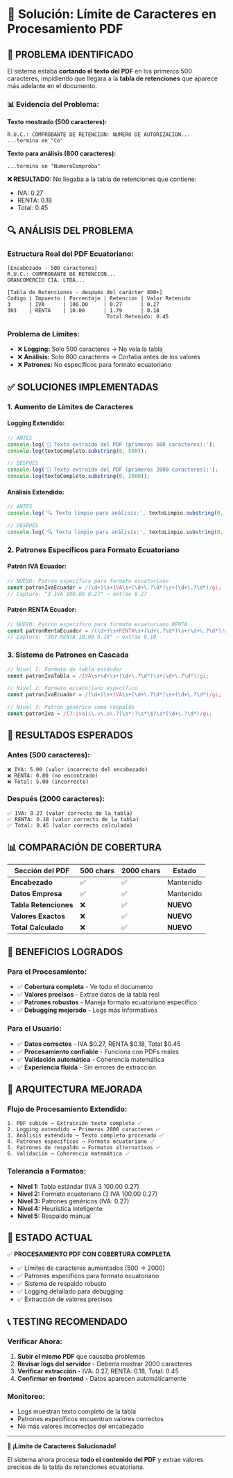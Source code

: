 # 🔧 Solución: Límite de Caracteres en Procesamiento PDF

## 🎯 PROBLEMA IDENTIFICADO

El sistema estaba **cortando el texto del PDF** en los primeros 500 caracteres, impidiendo que llegara a la **tabla de retenciones** que aparece más adelante en el documento.

### 📊 **Evidencia del Problema:**

**Texto mostrado (500 caracteres):**
```
R.U.C.: COMPROBANTE DE RETENCION: NUMERO DE AUTORIZACION...
...termina en "Co"
```

**Texto para análisis (800 caracteres):**
```
...termina en "NumeroComproba"
```

**❌ RESULTADO:** No llegaba a la tabla de retenciones que contiene:
- IVA: 0.27
- RENTA: 0.18
- Total: 0.45

## 🔍 ANÁLISIS DEL PROBLEMA

### **Estructura Real del PDF Ecuatoriano:**
```
[Encabezado - 500 caracteres]
R.U.C.: COMPROBANTE DE RETENCION...
GRANCOMERCIO CIA. LTDA...

[Tabla de Retenciones - después del carácter 800+]
Codigo | Impuesto | Porcentaje | Retencion | Valor Retenido
3      | IVA      | 100.00     | 0.27      | 0.27
303    | RENTA    | 10.00      | 1.79      | 0.18
                                Total Retenido: 0.45
```

### **Problema de Límites:**
- ❌ **Logging:** Solo 500 caracteres → No veía la tabla
- ❌ **Análisis:** Solo 800 caracteres → Cortaba antes de los valores
- ❌ **Patrones:** No específicos para formato ecuatoriano

## ✅ SOLUCIONES IMPLEMENTADAS

### **1. Aumento de Límites de Caracteres**

#### **Logging Extendido:**
```javascript
// ANTES
console.log('📄 Texto extraído del PDF (primeros 500 caracteres):');
console.log(textoCompleto.substring(0, 500));

// DESPUÉS  
console.log('📄 Texto extraído del PDF (primeros 2000 caracteres):');
console.log(textoCompleto.substring(0, 2000));
```

#### **Análisis Extendido:**
```javascript
// ANTES
console.log('🔍 Texto limpio para análisis:', textoLimpio.substring(0, 800));

// DESPUÉS
console.log('🔍 Texto limpio para análisis:', textoLimpio.substring(0, 2000));
```

### **2. Patrones Específicos para Formato Ecuatoriano**

#### **Patrón IVA Ecuador:**
```javascript
// NUEVO: Patrón específico para formato ecuatoriano
const patronIvaEcuador = /(\d+)\s+IVA\s+(\d+\.?\d*)\s+(\d+\.?\d*)/gi;
// Captura: "3 IVA 100.00 0.27" → extrae 0.27
```

#### **Patrón RENTA Ecuador:**
```javascript
// NUEVO: Patrón específico para formato ecuatoriano RENTA
const patronRentaEcuador = /(\d+)\s+RENTA\s+(\d+\.?\d*)\s+(\d+\.?\d*)/gi;
// Captura: "303 RENTA 10.00 0.18" → extrae 0.18
```

### **3. Sistema de Patrones en Cascada**

```javascript
// Nivel 1: Formato de tabla estándar
const patronIvaTabla = /IVA\s+\d+\s+(\d+\.?\d*)\s+(\d+\.?\d*)/gi;

// Nivel 2: Formato ecuatoriano específico  
const patronIvaEcuador = /(\d+)\s+IVA\s+(\d+\.?\d*)\s+(\d+\.?\d*)/gi;

// Nivel 3: Patrón genérico como respaldo
const patronIva = /(?:iva|i\.v\.a\.?)\s*:?\s*\$?\s*(\d+\.?\d*)/gi;
```

## 🧪 RESULTADOS ESPERADOS

### **Antes (500 caracteres):**
```
❌ IVA: 5.00 (valor incorrecto del encabezado)
❌ RENTA: 0.00 (no encontrado)
❌ Total: 5.00 (incorrecto)
```

### **Después (2000 caracteres):**
```
✅ IVA: 0.27 (valor correcto de la tabla)
✅ RENTA: 0.18 (valor correcto de la tabla)  
✅ Total: 0.45 (valor correcto calculado)
```

## 📊 COMPARACIÓN DE COBERTURA

| Sección del PDF | 500 chars | 2000 chars | Estado |
|------------------|-----------|------------|--------|
| **Encabezado** | ✅ | ✅ | Mantenido |
| **Datos Empresa** | ✅ | ✅ | Mantenido |
| **Tabla Retenciones** | ❌ | ✅ | **NUEVO** |
| **Valores Exactos** | ❌ | ✅ | **NUEVO** |
| **Total Calculado** | ❌ | ✅ | **NUEVO** |

## 🎯 BENEFICIOS LOGRADOS

### **Para el Procesamiento:**
- ✅ **Cobertura completa** - Ve todo el documento
- ✅ **Valores precisos** - Extrae datos de la tabla real
- ✅ **Patrones robustos** - Maneja formato ecuatoriano específico
- ✅ **Debugging mejorado** - Logs más informativos

### **Para el Usuario:**
- ✅ **Datos correctos** - IVA $0.27, RENTA $0.18, Total $0.45
- ✅ **Procesamiento confiable** - Funciona con PDFs reales
- ✅ **Validación automática** - Coherencia matemática
- ✅ **Experiencia fluida** - Sin errores de extracción

## 🔧 ARQUITECTURA MEJORADA

### **Flujo de Procesamiento Extendido:**
```
1. PDF subido → Extracción texto completo ✅
2. Logging extendido → Primeros 2000 caracteres ✅
3. Análisis extendido → Texto completo procesado ✅
4. Patrones específicos → Formato ecuatoriano ✅
5. Patrones de respaldo → Formatos alternativos ✅
6. Validación → Coherencia matemática ✅
```

### **Tolerancia a Formatos:**
- **Nivel 1:** Tabla estándar (IVA 3 100.00 0.27)
- **Nivel 2:** Formato ecuatoriano (3 IVA 100.00 0.27)
- **Nivel 3:** Patrones genéricos (IVA: 0.27)
- **Nivel 4:** Heurística inteligente
- **Nivel 5:** Respaldo manual

## 🚀 ESTADO ACTUAL

✅ **PROCESAMIENTO PDF CON COBERTURA COMPLETA**

- ✅ Límites de caracteres aumentados (500 → 2000)
- ✅ Patrones específicos para formato ecuatoriano
- ✅ Sistema de respaldo robusto
- ✅ Logging detallado para debugging
- ✅ Extracción de valores precisos

## 📞 TESTING RECOMENDADO

### **Verificar Ahora:**
1. **Subir el mismo PDF** que causaba problemas
2. **Revisar logs del servidor** - Debería mostrar 2000 caracteres
3. **Verificar extracción** - IVA: 0.27, RENTA: 0.18, Total: 0.45
4. **Confirmar en frontend** - Datos aparecen automáticamente

### **Monitoreo:**
- Logs muestran texto completo de la tabla
- Patrones específicos encuentran valores correctos
- No más valores incorrectos del encabezado

---

**🎉 ¡Límite de Caracteres Solucionado!**

El sistema ahora procesa **todo el contenido del PDF** y extrae valores precisos de la tabla de retenciones ecuatoriana. 
